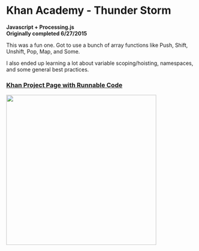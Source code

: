 # Khan Academy - Thunder Storm
<strong>Javascript + Processing.js<br>
Originally completed 6/27/2015</strong>

This was a fun one. Got to use a bunch of array functions like Push, Shift, Unshift, Pop, Map, and Some.

I also ended up learning a lot about variable scoping/hoisting, namespaces, and some general best practices.

<h3><a href="https://www.khanacademy.org/computer-programming/thunder-storm/6692749556449280">Khan Project Page with Runnable Code</a></h3>

<img src ="http://40.media.tumblr.com/022633a4304b42d7d6c1c13cdb207f88/tumblr_inline_nqmpw91QDW1tvc5hi_1280.png" width="400" height="400">
